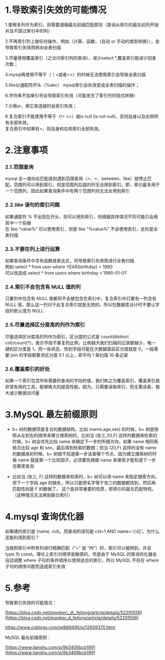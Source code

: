 # 1.导致索引失效的可能情况

1.使用多列作为索引，则需要遵循最左前缀匹配原则（查询从索引的最左前列开始并且不跳过索引中的列）

2.不再索引列上做任何操作，例如（计算，函数，（自动 or 手动的类型转换）），会导致索引失效而转向全表扫描

3.尽量使用覆盖索引（之访问索引列的查询），减少select \*,覆盖索引能减少回表次数；

4.mysql再使用不等于（！=或者&lt;&gt;）的时候无法使用索引会导致全表扫描

5.like以通配符开头（%abc） mysql索引会失效变成全表扫描的操作；

6.字符串不加单引号会导致索引失效（可能发生了索引列的隐式转换）

7.少用or，用它来连接时会索引失效；

8.复合索引不能使用不等于（!=  &lt;&gt;）或is null \(is not null\)，否则自身以及右侧所有全部失效。  
  复合索引中如果有&gt;，则自身和右侧索引全部失效。

# 2.注意事项

### 2.1.范围查询

mysql 会一直向右匹配直到遇到范围查询（&gt;、&lt;、between、like）就停止匹配。范围列可以用到索引，但是范围列后面的列无法用到索引。即，索引最多用于一个范围列，因此如果查询条件中有两个范围列则无法全用到索引

### 2.2.like 语句的索引问题

如果通配符 % 不出现在开头，则可以用到索引，但根据具体情况不同可能只会用其中一个前缀  
在 like “value%” 可以使用索引，但是 like “%value%” 不会使用索引，走的是全表扫描

### 2.3.不要在列上进行运算

如果查询条件中含有函数或表达式，将导致索引失效而进行全表扫描  
例如 select \* from user where YEAR\(birthday\) &lt; 1990  
可以改造成 select \* from users where birthday &lt;’1990-01-01′

### 2.4.索引不会包含有 NULL 值的列

只要列中包含有 NULL 值都将不会被包含在索引中，复合索引中只要有一列含有 NULL 值，那么这一列对于此复合索引就是无效的。所以在数据库设计时不要让字段的默认值为 NULL

### 2.5.尽量选择区分度高的列作为索引

尽量选择区分度高的列作为索引，区分度的公式是 count\(distinct col\)/count\(\*\)，表示字段不重复的比例，比例越大我们扫描的记录数越少，唯一键的区分度是 1，而一些状态、性别字段可能在大数据面前区分度就是 0。一般需要 join 的字段都要求区分度 0.1 以上，即平均 1 条扫描 10 条记录

### 2.6.覆盖索引的好处

如果一个索引包含所有需要的查询的字段的值，我们称之为覆盖索引。覆盖索引是非常有用的工具，能够极大的提高性能。因为，只需要读取索引，而无需读表，极大减少数据访问量

# 3.MySQL 最左前缀原则

* b+ 树的数据项是复合的数据结构，比如 \(name,age,sex\) 的时候，b+ 树是按照从左到右的顺序来建立搜索树的，比如当 \(张三,20,F\) 这样的数据来检索的时候，b+ 树会优先比较 name 来确定下一步的所搜方向，如果 name 相同再依次比较 age 和 sex，最后得到检索的数据；但当 \(20,F\) 这样的没有 name 的数据来的时候，b+ 树就不知道第一步该查哪个节点，因为建立搜索树的时候 name 就是第一个比较因子，必须要先根据 name 来搜索才能知道下一步去哪里查询

* 比如当 \(张三, F\) 这样的数据来检索时，b+ 树可以用 name 来指定搜索方向，但下一个字段 age 的缺失，所以只能把名字等于张三的数据都找到，然后再匹配性别是 F 的数据了， 这个是非常重要的性质，即索引的最左匹配特性。（这种情况无法用到联合索引）

# 4.mysql 查询优化器

如果建的索引是 \(name, cid\)。而查询的语句是 cid=1 AND name=’小红’。为什么还能利用到索引？

当按照索引中所有列进行精确匹配（“=” 或 “IN”）时，索引可以被用到，并且 type 为 const。理论上索引对顺序是敏感的，但是由于 MySQL 的查询优化器会自动调整 where 子句的条件顺序以使用适合的索引，所以 MySQL 不存在 where 子句的顺序问题而造成索引失效

# 5.参考

导致索引失效的可能情况：

[https://blog.csdn.net/monkey\_d\_feilong/article/details/52291556](https://blog.csdn.net/monkey_d_feilong/article/details/52291556)

https://www.cnblogs.com/wl889490/p/12659370.html

MySQL 最左前缀原则：

[https://www.jianshu.com/p/9b3406bcb199](https://www.jianshu.com/p/9b3406bcb199)

